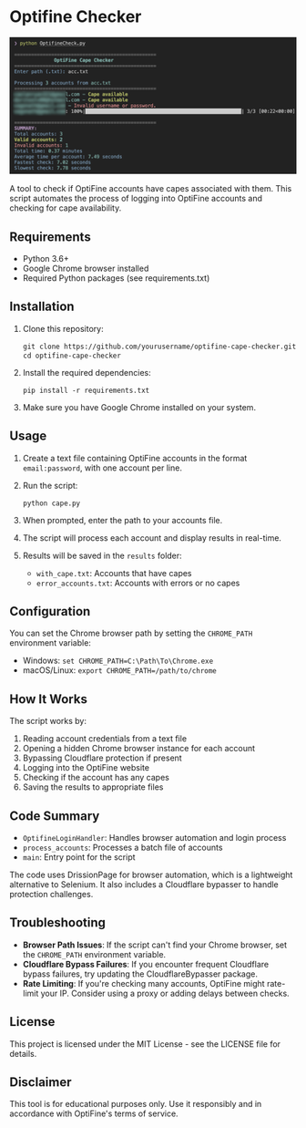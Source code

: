 # Optifine Checker
![Info image](Ex.png)

A tool to check if OptiFine accounts have capes associated with them. This script automates the process of logging into OptiFine accounts and checking for cape availability.

## Requirements

- Python 3.6+
- Google Chrome browser installed
- Required Python packages (see requirements.txt)

## Installation

1. Clone this repository:
   ```
   git clone https://github.com/yourusername/optifine-cape-checker.git
   cd optifine-cape-checker
   ```

2. Install the required dependencies:
   ```
   pip install -r requirements.txt
   ```

3. Make sure you have Google Chrome installed on your system.

## Usage

1. Create a text file containing OptiFine accounts in the format `email:password`, with one account per line.

2. Run the script:
   ```
   python cape.py
   ```

3. When prompted, enter the path to your accounts file.

4. The script will process each account and display results in real-time.

5. Results will be saved in the `results` folder:
   - `with_cape.txt`: Accounts that have capes
   - `error_accounts.txt`: Accounts with errors or no capes

## Configuration

You can set the Chrome browser path by setting the `CHROME_PATH` environment variable:

- Windows: `set CHROME_PATH=C:\Path\To\Chrome.exe`
- macOS/Linux: `export CHROME_PATH=/path/to/chrome`

## How It Works

The script works by:

1. Reading account credentials from a text file
2. Opening a hidden Chrome browser instance for each account
3. Bypassing Cloudflare protection if present
4. Logging into the OptiFine website
5. Checking if the account has any capes
6. Saving the results to appropriate files

## Code Summary

- `OptifineLoginHandler`: Handles browser automation and login process
- `process_accounts`: Processes a batch file of accounts
- `main`: Entry point for the script

The code uses DrissionPage for browser automation, which is a lightweight alternative to Selenium. It also includes a Cloudflare bypasser to handle protection challenges.

## Troubleshooting

- **Browser Path Issues**: If the script can't find your Chrome browser, set the `CHROME_PATH` environment variable.
- **Cloudflare Bypass Failures**: If you encounter frequent Cloudflare bypass failures, try updating the CloudflareBypasser package.
- **Rate Limiting**: If you're checking many accounts, OptiFine might rate-limit your IP. Consider using a proxy or adding delays between checks.

## License

This project is licensed under the MIT License - see the LICENSE file for details.

## Disclaimer

This tool is for educational purposes only. Use it responsibly and in accordance with OptiFine's terms of service. 
